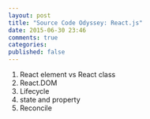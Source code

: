 ```yaml
---
layout: post
title: "Source Code Odyssey: React.js"
date: 2015-06-30 23:46
comments: true
categories: 
published: false
---
```


1. React element vs React class
2. React.DOM
3. Lifecycle
4. state and property
5. Reconcile
